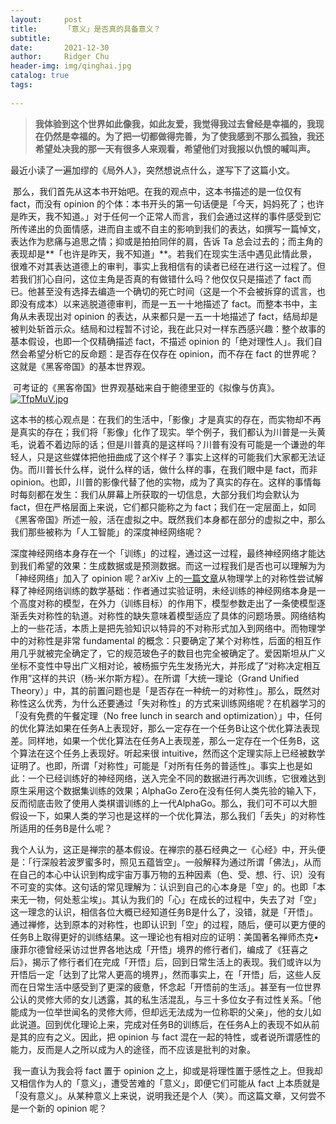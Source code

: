 ```yaml
---
layout:     post
title:      「意义」是否真的具备意义？
subtitle:   
date:       2021-12-30
author:     Ridger Chu
header-img: img/qinghai.jpg
catalog: true
tags:
    
---
```

> **我体验到这个世界如此像我，如此友爱，我觉得我过去曾经是幸福的，我现在仍然是幸福的。为了把一切都做得完善，为了使我感到不那么孤独，我还希望处决我的那一天有很多人来观看，希望他们对我报以仇恨的喊叫声。**

​	最近小读了一遍加缪的《局外人》，突然想说点什么，遂写下了这篇小文。



​	那么，我们首先从这本书开始吧。在我的观点中，这本书描述的是一位仅有 fact，而没有 opinion 的个体：本书开头的第一句话便是「今天，妈妈死了；也许是昨天，我不知道。」对于任何一个正常人而言，我们会通过这样的事件感受到它所传递出的负面情感，进而自主或不自主的影响到我们的表达，如撰写一篇悼文，表达作为悲痛与追思之情；抑或是拍拍同伴的肩，告诉 Ta 总会过去的；而主角的表现却是**「也许是昨天，我不知道」**。若我们在现实生活中遇见此情此景，很难不对其表达道德上的审判，事实上我相信有的读者已经在进行这一过程了。但若我们扪心自问，这位主角是否真的有做错什么吗？他仅仅只是描述了 fact 而已。他甚至没有选择去编造一个确切的死亡时间（这是一个不会被拆穿的谎言，也即没有成本）以来逃脱道德审判，而是一五一十地描述了 fact。而整本书中，主角从未表现出对 opinion 的表达，从来都只是一五一十地描述了 fact，结局却是被判处斩首示众。结局和过程暂不讨论，我在此只对一样东西感兴趣：整个故事的基本假设，也即一个仅精确描述 fact，不描述 opinion 的「绝对理性人」。我们自然会希望分析它的反命题：是否存在仅存在 opinion，而不存在 fact 的世界呢？这就是《黑客帝国》的基本世界观。



​	可考证的《黑客帝国》世界观基础来自于鲍德里亚的《拟像与仿真》。[<img src="https://s4.ax1x.com/2021/12/30/TfpMuV.jpg" alt="TfpMuV.jpg"  />](https://imgtu.com/i/TfpMuV)

这本书的核心观点是：在我们的生活中，「影像」才是真实的存在，而实物却不再是真实的存在；我们将「影像」化作了现实。举个例子，我们都认为川普是一头黄毛，说着不着边际的话；但是川普真的是这样吗？川普有没有可能是一个谦逊的年轻人，只是这些媒体把他扭曲成了这个样子？事实上这样的可能我们大家都无法证伪。而川普长什么样，说什么样的话，做什么样的事，在我们眼中是 fact，而非 opinion。也即，川普的影像代替了他的实物，成为了真实的存在。这样的事情每时每刻都在发生：我们从屏幕上所获取的一切信息，大部分我们均会默认为 fact，但在严格层面上来说，它们都只能称之为 fact；我们在一定层面上，如同《黑客帝国》所述一般，活在虚拟之中。既然我们本身都在部分的虚拟之中，那么我们那些被称为「人工智能」的深度神经网络呢？



​	深度神经网络本身存在一个「训练」的过程，通过这一过程，最终神经网络才能达到我们希望的效果：生成数据或是预测数据。而这一过程我们是否也可以理解为为「神经网络」加入了 opinion 呢？arXiv 上的[一篇文章](https://arxiv.org/abs/2112.12493)从物理学上的对称性尝试解释了神经网络训练的数学基础：作者通过实验证明，未经训练的神经网络本身是一个高度对称的模型，在外力（训练目标）的作用下，模型参数走出了一条使模型逐渐丢失对称性的轨道。对称性的缺失意味着模型适应了具体的问题场景。网络结构上的一些花活，本质上是把先验知识以特异的不对称形式加入到网络中。而物理学中的对称性是非常 fundamental 的概念：只要确定了某个对称性，后面的相互作用几乎就被完全确定了，它的规范玻色子的数目也完全被确定了。爱因斯坦从广义坐标不变性中导出广义相对论，被杨振宁先生发扬光大，并形成了“对称决定相互作用”这样的共识（杨-米尔斯方程）。在所谓「大统一理论（Grand Unified Theory）」中，其的前置问题也是「是否存在一种统一的对称性」。那么，既然对称性这么优秀，为什么还要通过「失对称性」的方式来训练网络呢？在机器学习的「没有免费的午餐定理（No free lunch in search and optimization）」中，任何的优化算法如果在任务A上表现好，那么一定存在一个任务B让这个优化算法表现差。同样地，如果一个优化算法在任务A上表现差，那么一定存在一个任务B，这个算法在这个任务上表现好。听起来很 intuitive，然而这个定理实际上已经被数学证明了。也即，所谓「对称性」可能是「对所有任务的普适性」。事实上也是如此：一个已经训练好的神经网络，送入完全不同的数据进行再次训练，它很难达到原生采用这个数据集训练的效果；AlphaGo Zero在没有任何人类先验的输入下，反而彻底击败了使用人类棋谱训练的上一代AlphaGo。那么，我们可不可以大胆假设一下，如果人类的学习也是这样的一个优化算法，那么我们「丢失」的对称性所适用的任务B是什么呢？



​	我个人认为，这正是禅宗的基本假设。在禅宗的基石经典之一《心经》中，开头便是：「行深般若波罗蜜多时，照见五蕴皆空」。一般解释为通过所谓「佛法」，从而在自己的本心中认识到构成宇宙万事万物的五种因素（色、受、想、行、识）没有不可变的实体。这句话的常见理解为：认识到自己的心本身是「空」的。也即「本来无一物，何处惹尘埃」。其认为我们的「心」在成长的过程中，失去了对「空」这一理念的认识，相信各位大概已经知道任务B是什么了，没错，就是「开悟」。通过禅修，达到原本的对称性，也即认识到「空」的过程，随后，便可以更方便的任务B上取得更好的训练结果。这一理论也有相对应的证明：美国著名禅师杰克•康菲尔德曾经采访过世界各地达成「开悟」境界的修行者们，编成了《狂喜之后》，揭示了修行者们在完成「开悟」后，回到日常生活上的表现。我们或许以为开悟后一定「达到了比常人更高的境界」，然而事实上，在「开悟」后，这些人反而在日常生活中感受到了更深的疲惫，怀念起「开悟前的生活」。甚至有一位世界公认的灵修大师的女儿透露，其的私生活混乱，与三十多位女子有过性关系。「他能成为一位举世闻名的灵修大师，但却远无法成为一位称职的父亲」，他的女儿如此说道。回到优化理论上来，完成对任务B的训练后，在任务A上的表现不如从前是其的应有之义。因此，把 opinion 与 fact 混在一起的特性，或者说所谓感性的能力，反而是人之所以成为人的途径，而不应该是批判的对象。

​	我一直认为我会将 fact 置于 opinion 之上，抑或是将理性置于感性之上。但我却又相信作为人的「意义」，遭受苦难的「意义」，即便它们可能从 fact 上本质就是「没有意义」。从某种意义上来说，说明我还是个人（笑）。而这篇文章，又何尝不是一个新的 opinion 呢？
